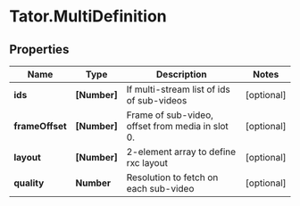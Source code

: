 # Tator.MultiDefinition

## Properties

Name | Type | Description | Notes
------------ | ------------- | ------------- | -------------
**ids** | **[Number]** | If multi-stream list of ids of sub-videos | [optional] 
**frameOffset** | **[Number]** | Frame of sub-video, offset from media in slot 0. | [optional] 
**layout** | **[Number]** | 2-element array to define rxc layout | [optional] 
**quality** | **Number** | Resolution to fetch on each sub-video | [optional] 


